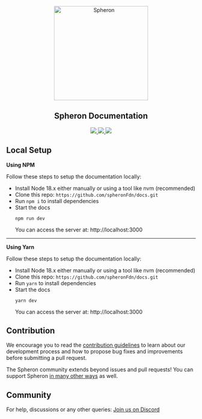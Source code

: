 <p align="center">
  <picture>
    <source media="(prefers-color-scheme: dark)" srcset="https://github.com/spheronFdn/docs-v2/blob/main/.github/spheron-logo-dark.svg">
    <source media="(prefers-color-scheme: light)" srcset="https://github.com/spheronFdn/docs-v2/blob/main/.github/spheron-logo.svg">
    <img alt="Spheron" src="https://github.com/spheronFdn/docs-v2/blob/main/.github/spheron-logo.svg" width="250">
  </picture>
</p>

<h2 align="center">Spheron Documentation</h2>

<p align="center">
  <a href="https://github.com/spheronFdn/docs-v2/blob/main/LICENSE" target="_blank" rel="noreferrer">
    <img src="https://img.shields.io/static/v1?label=license&message=MIT&color=green" />
  </a>
  <a href="https://sphn.wiki/discord" target="_blank" rel="noreferrer">
    <img src="https://img.shields.io/static/v1?label=community&message=discord&color=blue" />
  </a>
  <a href="https://sphn.wiki/x" target="_blank" rel="noreferrer">
    <img src="https://img.shields.io/twitter/url/https/twitter.com/cloudposse.svg?style=social&label=Follow%20%40SpheronFdn" />
  </a>
</p>

## Local Setup

**Using NPM**

Follow these steps to setup the documentation locally:

- Install Node 18.x either manually or using a tool like nvm (recommended)
- Clone this repo: `https://github.com/spheronFdn/docs.git`
- Run `npm i` to install dependencies
- Start the docs
  ```
  npm run dev
  ```
  You can access the server at: http://localhost:3000

---

**Using Yarn**

Follow these steps to setup the documentation locally:

- Install Node 18.x either manually or using a tool like nvm (recommended)
- Clone this repo: `https://github.com/spheronFdn/docs.git`
- Run `yarn` to install dependencies
- Start the docs
  ```
  yarn dev
  ```
  You can access the server at: http://localhost:3000

## Contribution

We encourage you to read the [contribution guidelines](https://github.com/spheronFdn/docs/blob/main/.github/contribution-guidelines.md) to learn about our development process and how to propose bug fixes and improvements before submitting a pull request.

The Spheron community extends beyond issues and pull requests! You can support Spheron [in many other ways](https://github.com/spheronFdn/docs/blob/main/.github/support.md) as well.

## Community

For help, discussions or any other queries: [Join us on Discord](https://discord.com/invite/ahxuCtm)
